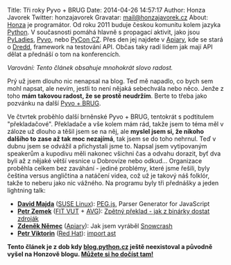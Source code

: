Title: Tři roky Pyvo + BRUG
Date: 2014-04-26 14:57:17
Author: Honza Javorek
Twitter: honzajavorek
Gravatar: mail@honzajavorek.cz
About: [Honza](http://honzajavorek.cz) je programátor. Od roku 2011 buduje českou komunitu kolem jazyka [Python](http://python.cz/). V současnosti pomáhá hlavně s propagací aktivit, jako jsou [PyLadies](http://pyladies.cz/), [Pyvo](http://pyvo.cz/), nebo [PyCon CZ](https://cz.pycon.org/). Přes den jej najdete v [Apiary](https://apiary.io/), kde se stará o [Dredd](https://github.com/apiaryio/dredd), framework na testování API. Občas taky radí lidem jak mají API dělat a přednáší o tom na konferencích.

*Varování: Tento článek obsahuje mnohokrát slovo radost.*

Prý už jsem dlouho nic nenapsal na blog. Teď mě napadlo, co bych sem mohl napsat, ale nevím, jestli to není nějaká sebechvála nebo něco. Jenže z toho **mám takovou radost, že se prostě neudržím**. Berte to třeba jako pozvánku na další [Pyvo + BRUG](http://lanyrd.com/series/brno-pyvo/).

Ve čtvrtek proběhlo další brněnské Pyvo + BRUG, tentokrát s podtitulem "překladačové". Překladače a vše kolem mám rád, takže jsem to téma měl v záloze už dlouho a těšil jsem se na něj, ale **myslel jsem si, že nikoho dalšího to zase až tak moc nezajímá**, tak jsem se do toho nehrnul. Teď v dubnu jsem se odvážil a přichystali jsme to. Napsal jsem vytipovaným speakerům a kupodivu měli nakonec všichni čas a odvahu dorazit, byť dva byli až z nějaké větší vesnice u Dobrovíze nebo odkud... Organizace proběhla celkem bez zaváhání - jediné problémy, které jsme řešili, byly čeština versus angličtina a natáčení videa, což už je takový náš folklór, takže to neberu jako nic vážného. Na programu byly tři přednášky a jeden lightning talk:

- **[David Majda](http://majda.cz/)** ([SUSE Linux](https://www.suse.com/cs-cz/)): [PEG.js](http://pegjs.majda.cz/), Parser Generator for JavaScript
- **[Petr Zemek](http://www.fit.vutbr.cz/~izemek/)** ([FIT VUT](http://www.fit.vutbr.cz/) + [AVG](http://www.avg.com/cz-cs/)): [Zpětný překlad - jak z binárky dostat zdroják](http://www.superlectures.com/barcampbrno2013/od-hamburgeru-ke-krave-aneb-jak-z-binarky-ziskat-zdrojak)
- **[Zdeněk Němec](http://zdne.org/)** ([Apiary](http://apiary.io/)): Jak jsem vyráběl [Snowcrash](https://github.com/apiaryio/snowcrash)
- **[Petr Viktorin](http://encukou.cz/)** ([Red Hat](http://www.redhat.com/)): [import ast](https://docs.python.org/3.5/library/ast.html)

**Tento článek je z dob kdy [blog.python.cz](http://blog.python.cz) ještě neexistoval a původně vyšel na Honzově blogu. [Můžete si ho dočíst tam!](http://honzajavorek.cz/blog/tri-roky-pyvo-brug.html)**
